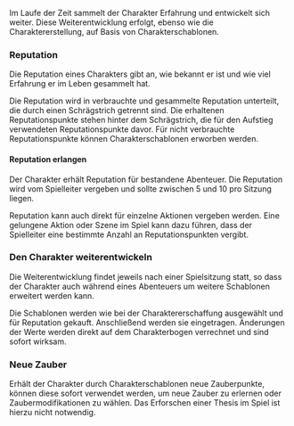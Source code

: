 Im Laufe der Zeit sammelt der Charakter Erfahrung und entwickelt sich weiter. Diese Weiterentwicklung erfolgt, ebenso wie die Charaktererstellung, auf Basis von Charakterschablonen.

### Reputation

Die Reputation eines Charakters gibt an, wie bekannt er ist und wie viel Erfahrung er im Leben gesammelt hat.

Die Reputation wird in verbrauchte und gesammelte Reputation unterteilt, die durch einen Schrägstrich getrennt sind. Die erhaltenen Reputationspunkte stehen hinter dem Schrägstrich, die für den Aufstieg verwendeten Reputationspunkte davor. Für nicht verbrauchte Reputationspunkte können Charakterschablonen erworben werden.

#### Reputation erlangen

Der Charakter erhält Reputation für bestandene Abenteuer. Die Reputation wird vom Spielleiter vergeben und sollte zwischen 5 und 10 pro Sitzung liegen. 

Reputation kann auch direkt für einzelne Aktionen vergeben werden. Eine gelungene Aktion oder Szene im Spiel kann dazu führen, dass der Spielleiter eine bestimmte Anzahl an Reputationspunkten vergibt.

### Den Charakter weiterentwickeln

Die Weiterentwicklung findet jeweils nach einer Spielsitzung statt, so dass der Charakter auch während eines Abenteuers um weitere Schablonen erweitert werden kann.

Die Schablonen werden wie bei der Charaktererschaffung ausgewählt und für Reputation gekauft. Anschließend werden sie eingetragen. Änderungen der Werte werden direkt auf dem Charakterbogen verrechnet und sind sofort wirksam.

### Neue Zauber

Erhält der Charakter durch Charakterschablonen neue Zauberpunkte, können diese sofort verwendet werden, um neue Zauber zu erlernen oder Zaubermodifikationen zu wählen. Das Erforschen einer Thesis im Spiel ist hierzu nicht notwendig.

